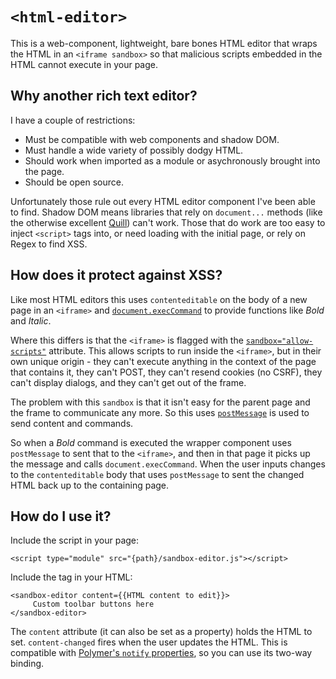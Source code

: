 # `<html-editor>`

This is a web-component, lightweight, bare bones HTML editor that wraps the HTML in an `<iframe sandbox>` so that malicious scripts embedded in the HTML cannot execute in your page.

## Why another rich text editor?

I have a couple of restrictions:

* Must be compatible with web components and shadow DOM. 
* Must handle a wide variety of possibly dodgy HTML.
* Should work when imported as a module or asychronously brought into the page.
* Should be open source.

Unfortunately those rule out every HTML editor component I've been able to find. Shadow DOM means libraries that rely on `document...` methods (like the otherwise excellent [Quill](https://github.com/quilljs/quill)) can't work. Those that do work are too easy to inject `<script>` tags into, or need loading with the initial page, or rely on Regex to find XSS.

## How does it protect against XSS?

Like most HTML editors this uses `contenteditable` on the body of a new page in an `<iframe>` and [`document.execCommand`](https://developer.mozilla.org/en-US/docs/Web/API/Document/execCommand) to provide functions like _Bold_ and _Italic_.

Where this differs is that the `<iframe>` is flagged with the [`sandbox="allow-scripts"`](https://developer.mozilla.org/en-US/docs/Web/HTML/Element/iframe) attribute. This allows scripts to run inside the `<iframe>`, but in their own unique origin - they can't execute anything in the context of the page that contains it, they can't POST, they can't resend cookies (no CSRF), they can't display dialogs, and they can't get out of the frame.

The problem with this `sandbox` is that it isn't easy for the parent page and the frame to communicate any more. So this uses [`postMessage`](https://developer.mozilla.org/en-US/docs/Web/API/Window/postMessage) is used to send content and commands.

So when a _Bold_ command is executed the wrapper component uses `postMessage` to sent that to the `<iframe>`, and then in that page it picks up the message and calls `document.execCommand`. When the user inputs changes to the `contenteditable` body that uses `postMessage` to sent the changed HTML back up to the containing page.

## How do I use it?

Include the script in your page:

    <script type="module" src="{path}/sandbox-editor.js"></script>
    
Include the tag in your HTML:

    <sandbox-editor content={{HTML content to edit}}>
         Custom toolbar buttons here
    </sandbox-editor>
    
The `content` attribute (it can also be set as a property) holds the HTML to set. `content-changed` fires when the user updates the HTML. This is compatible with [Polymer's `notify` properties](https://www.polymer-project.org/2.0/docs/devguide/properties), so you can use its two-way binding.
